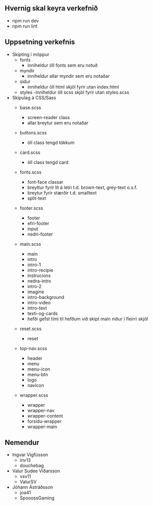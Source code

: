 ## Hvernig skal keyra verkefnið
- npm run dev
- npm run lint

## Uppsetning verkefnis
- Skipting í möppur
  - fonts
      - inniheldur öll fonts sem eru notuð
  - myndir
     - inniheldur allar myndir sem eru notaðar
  - sidur
    - inniheldur öll html skjöl fyrir utan index.html
  - styles
      -inniheldur öll scss skjöl fyrir utan styles.scss
- Skipulag á CSS/Sass
  - base.scss
    - screen-reader class
    - allar breytur sem eru notaðar
  - buttons.scss
    - öll class tengd tökkum
  - card.scss
    - öll class tengd card
  - fonts.scss
    - font-face classar
    - breyttur fyrir lit á letri t.d. brown-text, grey-text o.s.f.
    - breytur fyrir stærðir t.d. smalltext
    - split-text
  - footer.scss
    - footer
    - efri-footer
    - input
    - nedri-footer
  - main.scss
    - main
    - intro
    - intro-1
    - intro-recipie
    - instrucions
    - nedra-intro
    - intro-2
    - imagine
    - intro-background
    - intro-video
    - intro-text
    - texti-og-cards
    - hefði gefst tími til hefðum við skipt main niður í fleirri skjöl
  - reset.scss
    - reset
  - top-nav.scss
    - header
    - menu
    - menu-icon
    - menu-btn
    - logo
    - navicon
  
  - wrapper.scss
    - wrapper
    - wrapper-nav
    - wrapper-content
    - forsidu-wrapper
    - wrapper-main

## Nemendur
- Ingvar Vigfússon
  - inv13
  - douchebag
- Valur Sudee Víðarsson
  - vsv11
  - ValurSV
- Jóhann Ástráðsson
  - joa41
  - SpooossGaming
